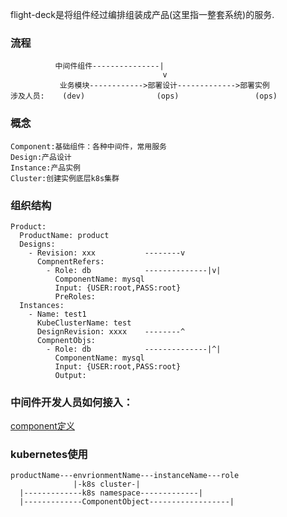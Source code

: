 flight-deck是将组件经过编排组装成产品(这里指一整套系统)的服务.

### 流程
```
          中间件组件---------------|
                                  v
           业务模块------------>部署设计------------->部署实例
涉及人员:    (dev)                (ops)                 (ops)
```


### 概念
```
Component:基础组件：各种中间件，常用服务  
Design:产品设计
Instance:产品实例
Cluster:创建实例底层k8s集群
```

### 组织结构 
```
Product:
  ProductName: product
  Designs:
    - Revision: xxx           --------v
      CompnentRefers: 
        - Role: db            --------------|v|
          ComponentName: mysql
          Input: {USER:root,PASS:root}
          PreRoles: 
  Instances:
    - Name: test1
      KubeClusterName: test
      DesignRevision: xxxx    --------^
      CompnentObjs: 
        - Role: db            --------------|^|
          ComponentName: mysql
          Input: {USER:root,PASS:root}
          Output: 
```

### 中间件开发人员如何接入： 
[component定义](./components/README.md)  

### kubernetes使用  
```
productName---envrionmentName---instanceName---role
              |-k8s cluster-|               
  |-------------k8s namespace-------------|
  |-------------ComponentObject------------------|
```
